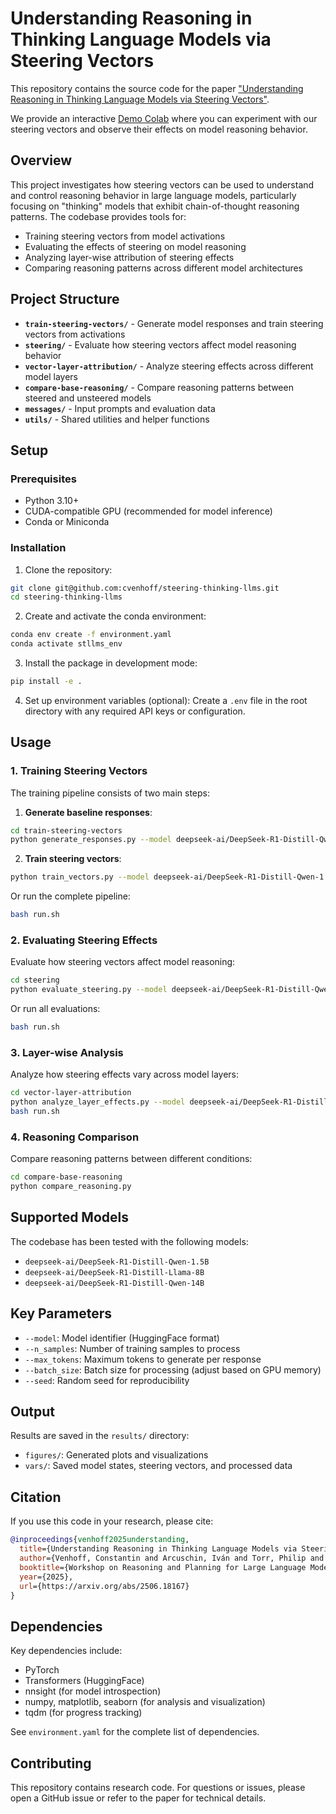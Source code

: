 # Understanding Reasoning in Thinking Language Models via Steering Vectors

This repository contains the source code for the paper ["Understanding Reasoning in Thinking Language Models via Steering Vectors"](https://arxiv.org/abs/2506.18167).

We provide an interactive [Demo Colab](https://colab.research.google.com/drive/1CXadiO7XZP216QvIyUUfhnJzKgz-EMew) where you can experiment with our steering vectors and observe their effects on model reasoning behavior.


## Overview

This project investigates how steering vectors can be used to understand and control reasoning behavior in large language models, particularly focusing on "thinking" models that exhibit chain-of-thought reasoning patterns. The codebase provides tools for:

- Training steering vectors from model activations
- Evaluating the effects of steering on model reasoning
- Analyzing layer-wise attribution of steering effects
- Comparing reasoning patterns across different model architectures

## Project Structure

- **`train-steering-vectors/`** - Generate model responses and train steering vectors from activations
- **`steering/`** - Evaluate how steering vectors affect model reasoning behavior
- **`vector-layer-attribution/`** - Analyze steering effects across different model layers
- **`compare-base-reasoning/`** - Compare reasoning patterns between steered and unsteered models
- **`messages/`** - Input prompts and evaluation data
- **`utils/`** - Shared utilities and helper functions

## Setup

### Prerequisites

- Python 3.10+
- CUDA-compatible GPU (recommended for model inference)
- Conda or Miniconda

### Installation

1. Clone the repository:
```bash
git clone git@github.com:cvenhoff/steering-thinking-llms.git
cd steering-thinking-llms
```

2. Create and activate the conda environment:
```bash
conda env create -f environment.yaml
conda activate stllms_env
```

3. Install the package in development mode:
```bash
pip install -e .
```

4. Set up environment variables (optional):
Create a `.env` file in the root directory with any required API keys or configuration.

## Usage

### 1. Training Steering Vectors

The training pipeline consists of two main steps:

1. **Generate baseline responses**:
```bash
cd train-steering-vectors
python generate_responses.py --model deepseek-ai/DeepSeek-R1-Distill-Qwen-1.5B --n_samples 500 --max_tokens 1000
```

2. **Train steering vectors**:
```bash
python train_vectors.py --model deepseek-ai/DeepSeek-R1-Distill-Qwen-1.5B --n_samples 500
```

Or run the complete pipeline:
```bash
bash run.sh
```

### 2. Evaluating Steering Effects

Evaluate how steering vectors affect model reasoning:

```bash
cd steering
python evaluate_steering.py --model deepseek-ai/DeepSeek-R1-Distill-Qwen-1.5B --n_examples 50
```

Or run all evaluations:
```bash
bash run.sh
```

### 3. Layer-wise Analysis

Analyze how steering effects vary across model layers:

```bash
cd vector-layer-attribution
python analyze_layer_effects.py --model deepseek-ai/DeepSeek-R1-Distill-Qwen-1.5B
bash run.sh
```

### 4. Reasoning Comparison

Compare reasoning patterns between different conditions:

```bash
cd compare-base-reasoning
python compare_reasoning.py
```

## Supported Models

The codebase has been tested with the following models:
- `deepseek-ai/DeepSeek-R1-Distill-Qwen-1.5B`
- `deepseek-ai/DeepSeek-R1-Distill-Llama-8B`
- `deepseek-ai/DeepSeek-R1-Distill-Qwen-14B`

## Key Parameters

- `--model`: Model identifier (HuggingFace format)
- `--n_samples`: Number of training samples to process
- `--max_tokens`: Maximum tokens to generate per response
- `--batch_size`: Batch size for processing (adjust based on GPU memory)
- `--seed`: Random seed for reproducibility

## Output

Results are saved in the `results/` directory:
- `figures/`: Generated plots and visualizations
- `vars/`: Saved model states, steering vectors, and processed data

## Citation

If you use this code in your research, please cite:

```bibtex
@inproceedings{venhoff2025understanding,
  title={Understanding Reasoning in Thinking Language Models via Steering Vectors},
  author={Venhoff, Constantin and Arcuschin, Iván and Torr, Philip and Conmy, Arthur and Nanda, Neel},
  booktitle={Workshop on Reasoning and Planning for Large Language Models},
  year={2025},
  url={https://arxiv.org/abs/2506.18167}
}
```

## Dependencies

Key dependencies include:
- PyTorch
- Transformers (HuggingFace)
- nnsight (for model introspection)
- numpy, matplotlib, seaborn (for analysis and visualization)
- tqdm (for progress tracking)

See `environment.yaml` for the complete list of dependencies.

## Contributing

This repository contains research code. For questions or issues, please open a GitHub issue or refer to the paper for technical details.